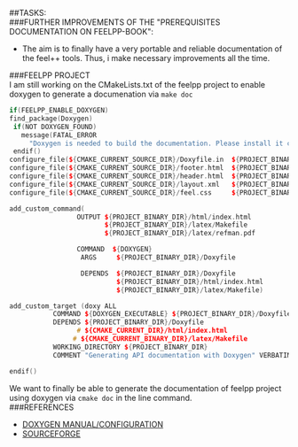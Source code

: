 ##TASKS:   
###FURTHER IMPROVEMENTS OF  THE "PREREQUISITES DOCUMENTATION ON FEELPP-BOOK":   
 - The aim is to finally have a very portable and reliable documentation of the feel++ tools. Thus, i make necessary improvements all the time.

###FEELPP PROJECT   
 I am still working on the CMakeLists.txt of the feelpp project to enable doxygen to generate a documenation via ```make doc```
 
 ```c++
if(FEELPP_ENABLE_DOXYGEN)
find_package(Doxygen)
  if(NOT DOXYGEN_FOUND)
    message(FATAL_ERROR
      "Doxygen is needed to build the documentation. Please install it correctly")
  endif()
configure_file(${CMAKE_CURRENT_SOURCE_DIR}/Doxyfile.in  ${PROJECT_BINARY_DIR}/Doxyfile @ONLY)
configure_file(${CMAKE_CURRENT_SOURCE_DIR}/footer.html  ${PROJECT_BINARY_DIR}/footer.html @ONLY)
configure_file(${CMAKE_CURRENT_SOURCE_DIR}/header.html  ${PROJECT_BINARY_DIR}/header.html @ONLY)
configure_file(${CMAKE_CURRENT_SOURCE_DIR}/layout.xml   ${PROJECT_BINARY_DIR}/layout.xml @ONLY)
configure_file(${CMAKE_CURRENT_SOURCE_DIR}/feel.css     ${PROJECT_BINARY_DIR}/feel.css @ONLY)

add_custom_command(
                  OUTPUT ${PROJECT_BINARY_DIR}/html/index.html
                         ${PROJECT_BINARY_DIR}/latex/Makefile
                         ${PROJECT_BINARY_DIR}/latex/refman.pdf

                  COMMAND  ${DOXYGEN}
                   ARGS     ${PROJECT_BINARY_DIR}/Doxyfile

                   DEPENDS  ${PROJECT_BINARY_DIR}/Doxyfile
                            ${PROJECT_BINARY_DIR}/html/index.html
                            ${PROJECT_BINARY_DIR}/latex/Makefile)

add_custom_target (doxy ALL
            COMMAND ${DOXYGEN_EXECUTABLE} ${PROJECT_BINARY_DIR}/Doxyfile
            DEPENDS ${PROJECT_BINARY_DIR}/Doxyfile
                  # ${CMAKE_CURRENT_DIR}/html/index.html                                            
                 # ${CMAKE_CURRENT_BINARY_DIR}/latex/Makefile                                       
            WORKING_DIRECTORY ${PROJECT_BINARY_DIR}
            COMMENT "Generating API documentation with Doxygen" VERBATIM)

endif()
 ```
 We want to finally be able to generate the documentation of feelpp project using doxygen via ```cmake doc``` in the line command.   
###REFERENCES   
  - [DOXYGEN MANUAL/CONFIGURATION](http://www.stack.nl/~dimitri/doxygen/manual/config.html#cfg_html_header)
  - [SOURCEFORGE](http://sourceforge.net/p/gdcm/gdcm/ci/39324ba151a629b461fa431d90e986eef2068c46/tree/Utilities/doxygen/CMakeLists.txt)

